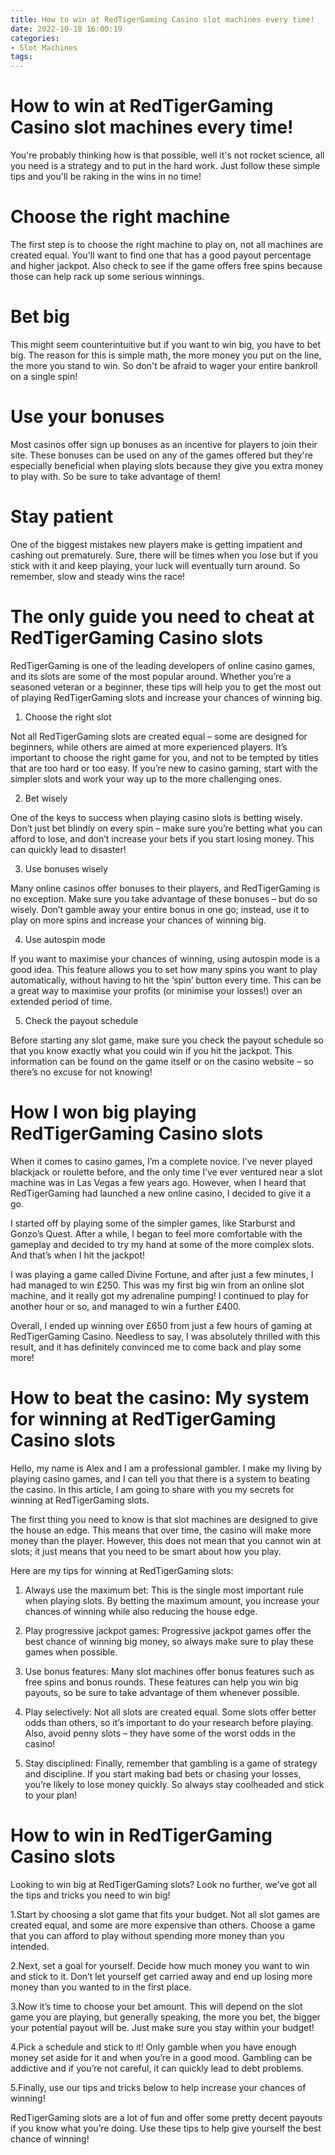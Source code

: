 ```yaml
---
title: How to win at RedTigerGaming Casino slot machines every time! 
date: 2022-10-18 16:00:19
categories:
- Slot Machines
tags:
---
```



#  How to win at RedTigerGaming Casino slot machines every time! 

You're probably thinking how is that possible, well it's not rocket science, all you need is a strategy and to put in the hard work. Just follow these simple tips and you'll be raking in the wins in no time!

# Choose the right machine 
The first step is to choose the right machine to play on, not all machines are created equal. You'll want to find one that has a good payout percentage and higher jackpot. Also check to see if the game offers free spins because those can help rack up some serious winnings.

# Bet big 
This might seem counterintuitive but if you want to win big, you have to bet big. The reason for this is simple math, the more money you put on the line, the more you stand to win. So don't be afraid to wager your entire bankroll on a single spin!

# Use your bonuses 
Most casinos offer sign up bonuses as an incentive for players to join their site. These bonuses can be used on any of the games offered but they're especially beneficial when playing slots because they give you extra money to play with. So be sure to take advantage of them!

# Stay patient 
One of the biggest mistakes new players make is getting impatient and cashing out prematurely. Sure, there will be times when you lose but if you stick with it and keep playing, your luck will eventually turn around. So remember, slow and steady wins the race!

#  The only guide you need to cheat at RedTigerGaming Casino slots 

RedTigerGaming is one of the leading developers of online casino games, and its slots are some of the most popular around. Whether you’re a seasoned veteran or a beginner, these tips will help you to get the most out of playing RedTigerGaming slots and increase your chances of winning big.

1. Choose the right slot

Not all RedTigerGaming slots are created equal – some are designed for beginners, while others are aimed at more experienced players. It’s important to choose the right game for you, and not to be tempted by titles that are too hard or too easy. If you’re new to casino gaming, start with the simpler slots and work your way up to the more challenging ones.

2. Bet wisely

One of the keys to success when playing casino slots is betting wisely. Don’t just bet blindly on every spin – make sure you’re betting what you can afford to lose, and don’t increase your bets if you start losing money. This can quickly lead to disaster!

3. Use bonuses wisely

Many online casinos offer bonuses to their players, and RedTigerGaming is no exception. Make sure you take advantage of these bonuses – but do so wisely. Don’t gamble away your entire bonus in one go; instead, use it to play on more spins and increase your chances of winning big.

4. Use autospin mode

If you want to maximise your chances of winning, using autospin mode is a good idea. This feature allows you to set how many spins you want to play automatically, without having to hit the ‘spin’ button every time. This can be a great way to maximise your profits (or minimise your losses!) over an extended period of time.

5. Check the payout schedule

Before starting any slot game, make sure you check the payout schedule so that you know exactly what you could win if you hit the jackpot. This information can be found on the game itself or on the casino website – so there’s no excuse for not knowing!

#  How I won big playing RedTigerGaming Casino slots 

When it comes to casino games, I’m a complete novice. I’ve never played blackjack or roulette before, and the only time I’ve ever ventured near a slot machine was in Las Vegas a few years ago. However, when I heard that RedTigerGaming had launched a new online casino, I decided to give it a go.

I started off by playing some of the simpler games, like Starburst and Gonzo’s Quest. After a while, I began to feel more comfortable with the gameplay and decided to try my hand at some of the more complex slots. And that’s when I hit the jackpot!

I was playing a game called Divine Fortune, and after just a few minutes, I had managed to win £250. This was my first big win from an online slot machine, and it really got my adrenaline pumping! I continued to play for another hour or so, and managed to win a further £400.

Overall, I ended up winning over £650 from just a few hours of gaming at RedTigerGaming Casino. Needless to say, I was absolutely thrilled with this result, and it has definitely convinced me to come back and play some more!

#  How to beat the casino: My system for winning at RedTigerGaming Casino slots 

Hello, my name is Alex and I am a professional gambler. I make my living by playing casino games, and I can tell you that there is a system to beating the casino. In this article, I am going to share with you my secrets for winning at RedTigerGaming slots.

The first thing you need to know is that slot machines are designed to give the house an edge. This means that over time, the casino will make more money than the player. However, this does not mean that you cannot win at slots; it just means that you need to be smart about how you play.

Here are my tips for winning at RedTigerGaming slots:

1) Always use the maximum bet: This is the single most important rule when playing slots. By betting the maximum amount, you increase your chances of winning while also reducing the house edge.

2) Play progressive jackpot games: Progressive jackpot games offer the best chance of winning big money, so always make sure to play these games when possible.

3) Use bonus features: Many slot machines offer bonus features such as free spins and bonus rounds. These features can help you win big payouts, so be sure to take advantage of them whenever possible.

4) Play selectively: Not all slots are created equal. Some slots offer better odds than others, so it’s important to do your research before playing. Also, avoid penny slots – they have some of the worst odds in the casino!

5) Stay disciplined: Finally, remember that gambling is a game of strategy and discipline. If you start making bad bets or chasing your losses, you’re likely to lose money quickly. So always stay coolheaded and stick to your plan!

#  How to win in RedTigerGaming Casino slots

Looking to win big at RedTigerGaming slots? Look no further, we’ve got all the tips and tricks you need to win big!

1.Start by choosing a slot game that fits your budget. Not all slot games are created equal, and some are more expensive than others. Choose a game that you can afford to play without spending more money than you intended.

2.Next, set a goal for yourself. Decide how much money you want to win and stick to it. Don’t let yourself get carried away and end up losing more money than you wanted to in the first place.

3.Now it’s time to choose your bet amount. This will depend on the slot game you are playing, but generally speaking, the more you bet, the bigger your potential payout will be. Just make sure you stay within your budget!

4.Pick a schedule and stick to it! Only gamble when you have enough money set aside for it and when you’re in a good mood. Gambling can be addictive and if you’re not careful, it can quickly lead to debt problems.

5.Finally, use our tips and tricks below to help increase your chances of winning!

RedTigerGaming slots are a lot of fun and offer some pretty decent payouts if you know what you’re doing. Use these tips to help give yourself the best chance of winning!